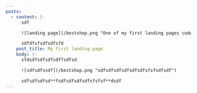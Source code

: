 ```yaml
---
posts:
  - content: |-
      sdf

      ![landing page](/bestshop.png "One of my first landing pages coded")

      sdfdfsfsdfsdfsfd
    post_title: My first landing page
    body: |-
      sfdsdfsdfsdfsdffsdfsd

      ![sdfsdfssdf](/bestshop.png "sdfsdfsdfsdfsdfsdfsfsfsdfsdf")

      sdfsdfsdfsd**fsdfsdfsdfsdfsfsfsf**dsdf
---
```

